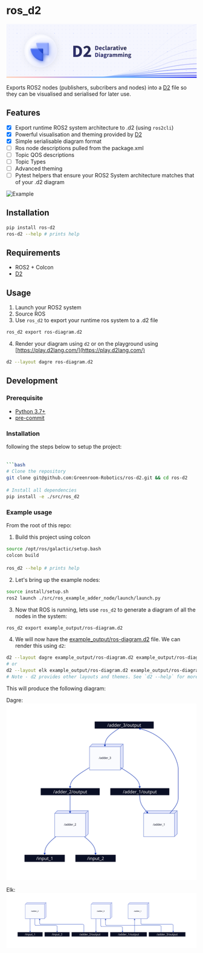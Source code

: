 # ros_d2

![Banner](docs/images/banner.png)

Exports ROS2 nodes (publishers, subcribers and nodes) into a [D2](https://d2lang.com/tour/intro/) file so they can be visualised and serialised for later use.

## Features

- [x] Export runtime ROS2 system architecture to .d2 (using `ros2cli`)
- [x] Powerful visualisation and theming provided by [D2](https://d2lang.com/tour/intro/)
- [x] Simple serialisable diagram format
- [ ] Ros node descriptions pulled from the package.xml
- [ ] Topic QOS descriptions
- [ ] Topic Types
- [ ] Advanced theming
- [ ] Pytest helpers that ensure your ROS2 System architecture matches that of your .d2 diagram

![Example](example_output/ros-complex-example-dagre.svg)

## Installation

```bash
pip install ros-d2
ros-d2 --help # prints help
```

## Requirements

- ROS2 + Colcon
- [D2](https://github.com/terrastruct/d2#install)

## Usage

1. Launch your ROS2 system
2. Source ROS
3. Use `ros_d2` to export your runtime ros system to a .d2 file

  ```bash
  ros_d2 export ros-diagram.d2
  ```

4. Render your diagram using `d2` or on the playground using [https://play.d2lang.com/](https://play.d2lang.com/)

  ```bash
  d2 --layout dagre ros-diagram.d2
  ```





## Development
### Prerequisite

- [Python 3.7+](https://www.python.org/)
- [pre-commit](https://pre-commit.com/)

### Installation

following the steps below to setup the project:

```bash

```bash
# Clone the repository
git clone git@github.com:Greenroom-Robotics/ros-d2.git && cd ros-d2

# Install all dependencies
pip install -e ./src/ros_d2
```

### Example usage

From the root of this repo:

1. Build this project using colcon
  ```bash
  source /opt/ros/galactic/setup.bash
  colcon build

  ros_d2 --help # prints help
  ```

2. Let's bring up the example nodes:

  ```bash
  source install/setup.sh
  ros2 launch ./src/ros_example_adder_node/launch/launch.py
  ```

3. Now that ROS is running, lets use `ros_d2` to generate a diagram of all the nodes in the system:

  ```bash
  ros_d2 export example_output/ros-diagram.d2
  ```

4. We will now have the [example_output/ros-diagram.d2](example_output/ros-diagram.d2) file. We can render this using `d2`:

  ```bash
  d2 --layout dagre example_output/ros-diagram.d2 example_output/ros-diagram-dagre.svg
  # or
  d2 --layout elk example_output/ros-diagram.d2 example_output/ros-diagram-dagre.svg
  # Note - d2 provides other layouts and themes. See `d2 --help` for more info
  ```

  This will produce the following diagram:

  Dagre:
  ![dagre](example_output/ros-diagram-dagre.svg)

  Elk:
  ![elk](example_output/ros-diagram-elk.svg)

